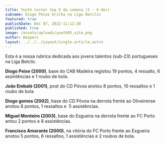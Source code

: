```yaml
---
title: Youth Corner top 5 da semana (3 - 4 dec)
subname: Diogo Peixe brilha na Liga Betclic
featured: true
publishDate: Dec 07, 2022-11:12:20
published: true
image: /assets/uploads/youth05_site.png
author: Hoopers
layout: ../../../Layout/single-article.astro
---
```

<!--StartFragment-->

Esta é a nossa rubrica dedicada aos jovens talentos (sub-23) portugueses na Liga Betclic.



**Diogo Peixe (2000)**, base do CAB Madeira registou 19 pontos, 4 ressalto, 6 assintências e 1 roubo de bola.



**João Embaló (2001)**, post do CD Póvoa anotou 8 pontos, 10 ressaltos e 1 roubo de bola 



**Diogo gomes (2002)**, base do CD Póvoa na derrota frente ao Oliveirense anotou 8 pontos, 1 ressaltos e  5 assistências.



**Miguel Monteiro (2003)**, base do Esgueira na derrota frente ao FC Porto antou 2 pontos e 8 assistências.



**Francisco Amarante (2000)**, na vitória do FC Porto frente ao Esgueira anotou 5 pontos, 6 ressaltos, 1 assistências e 2 roubos de bola.



<!--EndFragment-->